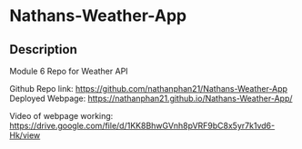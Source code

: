# Nathans-Weather-App

## Description
Module 6 Repo for Weather API

Github Repo link: https://github.com/nathanphan21/Nathans-Weather-App
<br>
Deployed Webpage: https://nathanphan21.github.io/Nathans-Weather-App/

Video of webpage working: https://drive.google.com/file/d/1KK8BhwGVnh8pVRF9bC8x5yr7k1vd6-Hk/view